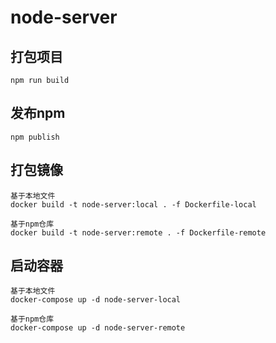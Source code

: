 # node-server

## 打包项目

```
npm run build
```

## 发布npm

```
npm publish
```

## 打包镜像

```
基于本地文件
docker build -t node-server:local . -f Dockerfile-local

基于npm仓库
docker build -t node-server:remote . -f Dockerfile-remote
```

## 启动容器

```
基于本地文件
docker-compose up -d node-server-local

基于npm仓库
docker-compose up -d node-server-remote
```

